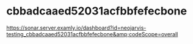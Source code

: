 # cbbadcaaed52031acfbbfefecbone
https://sonar.server.examly.io/dashboard?id=neojarvis-testing_cbbadcaaed52031acfbbfefecbone&amp;codeScope=overall
